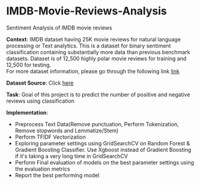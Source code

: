 # IMDB-Movie-Reviews-Analysis
Sentiment Analysis of IMDB movie reviews


**Context**: IMDB dataset having 25K movie reviews for natural language processing or Text analytics. This is a dataset for binary sentiment classification containing substantially more data than previous benchmark datasets. Dataset is of 12,500 highly polar movie reviews for training and 12,500 for testing.  
For more dataset information, please go through the following link
[link](http://ai.stanford.edu/~amaas/data/sentiment/)

**Dataset Source**: Click [here](https://georgiancollege-my.sharepoint.com/:x:/g/personal/archit_garg_georgiancollege_ca/EYk4jWsv5jhHoglDiS-7pfkBFcSSMFbQGlH8Ma0p90eTog?e=XZJ0My)

**Task**: Goal of this project is to predict the number of positive and negative reviews using classification

**Implementation**:
- Preprocess Text Data(Remove punctuation, Perform Tokenization, Remove stopwords and Lemmatize/Stem)
- Perform TFIDF Vectorization
- Exploring parameter settings using GridSearchCV on Random Forest & Gradient Boosting Classifier. Use Xgboost instead of Gradient Boosting if it's taking a very long time in GridSearchCV
- Perform Final evaluation of models on the best parameter settings using the evaluation metrics
- Report the best performing model